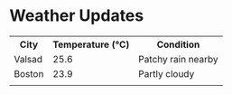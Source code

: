 # Weather Updates

<!-- WEATHER-UPDATE-START -->
<table><tr><th>City</th><th>Temperature (°C)</th><th>Condition</th></tr><tr><td>Valsad</td><td>25.6</td><td>Patchy rain nearby</td></tr><tr><td>Boston</td><td>23.9</td><td>Partly cloudy</td></tr><tr><td></td><td></td><td></td></tr></table>
<!-- WEATHER-UPDATE-END -->
